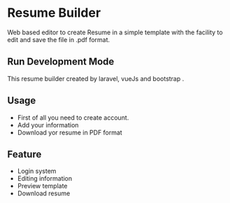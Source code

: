 <h1>Resume Builder</h1>
<p>Web based editor to create Resume in a simple template with the facility to edit and save the file in .pdf format.</p>

## Run Development Mode

This resume builder created by laravel, vueJs and bootstrap .

## Usage
* First of all you need to create account.
* Add your information
* Download yor resume in PDF format

## Feature
* Login system
* Editing information
* Preview template 
* Download resume

